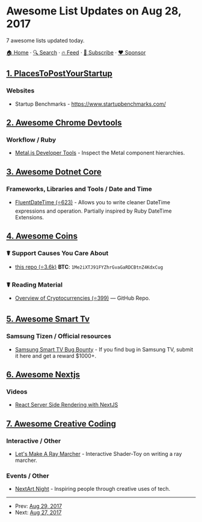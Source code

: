 # Awesome List Updates on Aug 28, 2017

7 awesome lists updated today.

[🏠 Home](/README.md) · [🔍 Search](https://www.trackawesomelist.com/search/) · [🔥 Feed](https://www.trackawesomelist.com/rss.xml) · [📮 Subscribe](https://trackawesomelist.us17.list-manage.com/subscribe?u=d2f0117aa829c83a63ec63c2f&id=36a103854c) · [❤️  Sponsor](https://github.com/sponsors/theowenyoung)



## [1. PlacesToPostYourStartup](/content/mmccaff/PlacesToPostYourStartup/README.md)

### Websites

*   Startup Benchmarks - <https://www.startupbenchmarks.com/>

## [2. Awesome Chrome Devtools](/content/ChromeDevTools/awesome-chrome-devtools/README.md)

### Workflow / Ruby

*   [Metal.js Developer Tools](https://chrome.google.com/webstore/detail/metaljs-developer-tools/fagnjmppkokolnbloalifcmcooldhiik) - Inspect the Metal component hierarchies.

## [3. Awesome Dotnet Core](/content/thangchung/awesome-dotnet-core/README.md)

### Frameworks, Libraries and Tools / Date and Time

*   [FluentDateTime (⭐623)](https://github.com/FluentDateTime/FluentDateTime) - Allows you to write cleaner DateTime expressions and operation. Partially inspired by Ruby DateTime Extensions.

## [4. Awesome Coins](/content/Zheaoli/awesome-coins/README.md)

### ☤ Support Causes You Care About

*   [this repo (⭐3.6k)](https://github.com/kennethreitz/awesome-coins) **BTC**: `1Me2iXTJ91FYZhrGvaGaRDCBtnZ4KdxCug`

### ☤ Reading Material

*   [Overview of Cryptocurrencies (⭐399)](https://github.com/kilimchoi/cryptocurrency) — GitHub Repo.

## [5. Awesome Smart Tv](/content/vitalets/awesome-smart-tv/README.md)

### Samsung Tizen / Official resources

*   [Samsung Smart TV Bug Bounty](https://samsungtvbounty.com) - If you find bug in Samsung TV, submit it here and get a reward $1000+.

## [6. Awesome Nextjs](/content/unicodeveloper/awesome-nextjs/README.md)

### Videos

*   [React Server Side Rendering with NextJS](https://www.youtube.com/watch?v=JEBkh_vleTs\&t)

## [7. Awesome Creative Coding](/content/terkelg/awesome-creative-coding/README.md)

### Interactive / Other

*   [Let's Make A Ray Marcher](https://www.shadertoy.com/view/MdBfRK) - Interactive Shader-Toy on writing a ray marcher.

### Events / Other

*   [NextArt Night](https://nextart.tech/) - Inspiring people through creative uses of tech.

---

- Prev: [Aug 29, 2017](/content/2017/08/29/README.md)
- Next: [Aug 27, 2017](/content/2017/08/27/README.md)